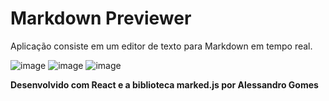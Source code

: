 # Markdown Previewer

Aplicação consiste em um editor de texto para Markdown em tempo real.


![image](https://github.com/user-attachments/assets/89803a08-c491-4534-bf26-859fb9809266)
![image](https://github.com/user-attachments/assets/4a598f9d-901b-4650-8dea-7a6921763454)
![image](https://github.com/user-attachments/assets/626d87dd-73d4-4a41-adc1-bfcee30deb36)


**Desenvolvido com React e a biblioteca marked.js por Alessandro Gomes**

